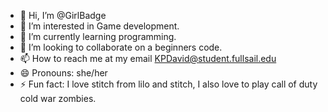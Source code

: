 - 👋 Hi, I’m @GirlBadge
- 👀 I’m interested in Game development.
- 🌱 I’m currently learning programming.
- 💞️ I’m looking to collaborate on a beginners code.
- 📫 How to reach me at my email KPDavid@student.fullsail.edu
- 😄 Pronouns: she/her
- ⚡ Fun fact: I love stitch from lilo and stitch, I also love to play call of duty cold war zombies.

<!---
GirlBadge/GirlBadge is a ✨ special ✨ repository because its `README.md` (this file) appears on your GitHub profile.
You can click the Preview link to take a look at your changes.
--->
